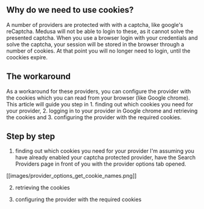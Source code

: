 ## Why do we need to use cookies?
A number of providers are protected with with a captcha, like google's reCaptcha. Medusa will not be able to login to these, as it cannot solve the presented captcha. When you use a browser login with your credentials and solve the captcha, your session will be stored in the browser through a number of cookies. At that point you will no longer need to login, until the coockies expire.

## The workaround
As a workaround for these providers, you can configure the provider with the cookies which you can read from your browser (like Google chrome). This article will guide you step in 1. finding out which cookies you need for your provider, 2. logging in to your provider in Google chrome and retrieving the cookies and 3. configuring the provider with the required cookies.

## Step by step

1. finding out which cookies you need for your provider
I'm assuming you have already enabled your captcha protected provider, have the Search Providers page in front of you with the provider options tab opened.

[[images/provider_options_get_cookie_names.png]]

2. retrieving the cookies

3. configuring the provider with the required cookies